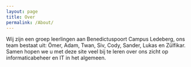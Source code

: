 ```yaml
---
layout: page
title: Over
permalink: /About/
---
```


Wij zijn een groep leerlingen aan Benedictuspoort Campus Ledeberg, ons team bestaat uit: Ömer, Adam, Twan, Siv, Cody, Sander, Lukas en Zülfikar. Samen hopen we u met deze site veel bij te leren over ons zicht op informaticabeheer en IT in het algemeen.
